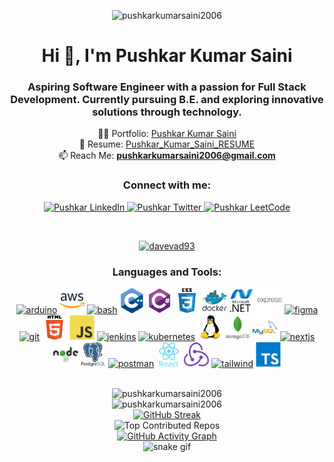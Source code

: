 <!-- Profile Views -->
<p align="center">
  <img src="https://komarev.com/ghpvc/?username=pushkarkumarsaini2006&label=Profile%20views&color=blueviolet&style=flat" alt="pushkarkumarsaini2006" />
</p>

<div align="center">

  <h1>Hi 👋, I'm Pushkar Kumar Saini</h1>
  <h3>Aspiring Software Engineer with a passion for Full Stack Development. Currently pursuing B.E. and exploring innovative solutions through technology.</h3>

  <!-- Contact Information -->
  
  <ul style="list-style: none; padding: 0;">
    <li>👨‍💻 Portfolio: <a href="https://portfolio-sigma-eosin-73.vercel.app">Pushkar Kumar Saini</a></li>
    <li>📄 Resume: <a href="https://drive.google.com/file/d/1ALl5Ovd9Juxc4l9_LlCr1wE-S8aJHPHi/view?usp=sharing">Pushkar_Kumar_Saini_RESUME</a></li>
    <li>📫 Reach Me: <a href="https://mail.google.com/mail/?view=cm&to=pushkarkumarsaini2006@gmail.com" target="_blank"><b>pushkarkumarsaini2006@gmail.com</b></a></li>
  </ul>

  <!-- Social Links -->
  <h3>Connect with me:</h3>
  <p>
    <a href="https://linkedin.com/in/pushkar-kumar-saini153600" target="blank">
      <img src="https://raw.githubusercontent.com/rahuldkjain/github-profile-readme-generator/master/src/images/icons/Social/linked-in-alt.svg" alt="Pushkar LinkedIn" height="30" width="40" />
    </a>
    <a href="https://twitter.com/pushkar_153600" target="blank">
      <img src="https://raw.githubusercontent.com/rahuldkjain/github-profile-readme-generator/master/src/images/icons/Social/twitter.svg" alt="Pushkar Twitter" height="30" width="40" />
    </a>
    <a href="https://www.leetcode.com/pushkarkumarsaini2006" target="blank">
      <img src="https://raw.githubusercontent.com/rahuldkjain/github-profile-readme-generator/master/src/images/icons/Social/leet-code.svg" alt="Pushkar LeetCode" height="30" width="40" />
    </a>
  </p>

  <!-- GitHub Profile Trophy -->
  <br/>
  <p align="center"><a href="https://github.com/ryo-ma/github-profile-trophy"><img src="https://github-profile-trophy-davevad93s-projects.vercel.app/?username=davevad93&theme=radical&rank=-B&column=-1" alt="davevad93"/></a></p>

  <!-- Technologies and Tools -->
  <h3>Languages and Tools:</h3>
  <p align="center">
    <a href="https://www.arduino.cc/" target="_blank" rel="noreferrer"><img src="https://cdn.worldvectorlogo.com/logos/arduino-1.svg" alt="arduino" width="40" height="40"/></a>
    <a href="https://aws.amazon.com" target="_blank" rel="noreferrer"><img src="https://raw.githubusercontent.com/devicons/devicon/master/icons/amazonwebservices/amazonwebservices-original-wordmark.svg" alt="aws" width="40" height="40"/></a>
    <a href="https://www.gnu.org/software/bash/" target="_blank" rel="noreferrer"><img src="https://www.vectorlogo.zone/logos/gnu_bash/gnu_bash-icon.svg" alt="bash" width="40" height="40"/></a>
    <a href="https://www.w3schools.com/cpp/" target="_blank" rel="noreferrer"><img src="https://raw.githubusercontent.com/devicons/devicon/master/icons/cplusplus/cplusplus-original.svg" alt="cplusplus" width="40" height="40"/></a>
    <a href="https://www.w3schools.com/cs/" target="_blank" rel="noreferrer"><img src="https://raw.githubusercontent.com/devicons/devicon/master/icons/csharp/csharp-original.svg" alt="csharp" width="40" height="40"/></a>
    <a href="https://www.w3schools.com/css/" target="_blank" rel="noreferrer"><img src="https://raw.githubusercontent.com/devicons/devicon/master/icons/css3/css3-original-wordmark.svg" alt="css3" width="40" height="40"/></a>
    <a href="https://www.docker.com/" target="_blank" rel="noreferrer"><img src="https://raw.githubusercontent.com/devicons/devicon/master/icons/docker/docker-original-wordmark.svg" alt="docker" width="40" height="40"/></a>
    <a href="https://dotnet.microsoft.com/" target="_blank" rel="noreferrer"><img src="https://raw.githubusercontent.com/devicons/devicon/master/icons/dot-net/dot-net-original-wordmark.svg" alt="dotnet" width="40" height="40"/></a>
    <a href="https://expressjs.com" target="_blank" rel="noreferrer"><img src="https://raw.githubusercontent.com/devicons/devicon/master/icons/express/express-original-wordmark.svg" alt="express" width="40" height="40"/></a>
    <a href="https://www.figma.com/" target="_blank" rel="noreferrer"><img src="https://www.vectorlogo.zone/logos/figma/figma-icon.svg" alt="figma" width="40" height="40"/></a>
    <a href="https://git-scm.com/" target="_blank" rel="noreferrer"><img src="https://www.vectorlogo.zone/logos/git-scm/git-scm-icon.svg" alt="git" width="40" height="40"/></a>
    <a href="https://www.w3.org/html/" target="_blank" rel="noreferrer"><img src="https://raw.githubusercontent.com/devicons/devicon/master/icons/html5/html5-original-wordmark.svg" alt="html5" width="40" height="40"/></a>
    <a href="https://developer.mozilla.org/en-US/docs/Web/JavaScript" target="_blank" rel="noreferrer"><img src="https://raw.githubusercontent.com/devicons/devicon/master/icons/javascript/javascript-original.svg" alt="javascript" width="40" height="40"/></a>
    <a href="https://www.jenkins.io" target="_blank" rel="noreferrer"><img src="https://www.vectorlogo.zone/logos/jenkins/jenkins-icon.svg" alt="jenkins" width="40" height="40"/></a>
    <a href="https://kubernetes.io" target="_blank" rel="noreferrer"><img src="https://www.vectorlogo.zone/logos/kubernetes/kubernetes-icon.svg" alt="kubernetes" width="40" height="40"/></a>
    <a href="https://www.linux.org/" target="_blank" rel="noreferrer"><img src="https://raw.githubusercontent.com/devicons/devicon/master/icons/linux/linux-original.svg" alt="linux" width="40" height="40"/></a>
    <a href="https://www.mongodb.com/" target="_blank" rel="noreferrer"><img src="https://raw.githubusercontent.com/devicons/devicon/master/icons/mongodb/mongodb-original-wordmark.svg" alt="mongodb" width="40" height="40"/></a>
    <a href="https://www.mysql.com/" target="_blank" rel="noreferrer"><img src="https://raw.githubusercontent.com/devicons/devicon/master/icons/mysql/mysql-original-wordmark.svg" alt="mysql" width="40" height="40"/></a>
    <a href="https://nextjs.org/" target="_blank" rel="noreferrer"><img src="https://cdn.worldvectorlogo.com/logos/nextjs-2.svg" alt="nextjs" width="40" height="40"/></a>
    <a href="https://nodejs.org" target="_blank" rel="noreferrer"><img src="https://raw.githubusercontent.com/devicons/devicon/master/icons/nodejs/nodejs-original-wordmark.svg" alt="nodejs" width="40" height="40"/></a>
    <a href="https://www.postgresql.org" target="_blank" rel="noreferrer"><img src="https://raw.githubusercontent.com/devicons/devicon/master/icons/postgresql/postgresql-original-wordmark.svg" alt="postgresql" width="40" height="40"/></a>
    <a href="https://postman.com" target="_blank" rel="noreferrer"><img src="https://www.vectorlogo.zone/logos/getpostman/getpostman-icon.svg" alt="postman" width="40" height="40"/></a>
    <a href="https://reactjs.org/" target="_blank" rel="noreferrer"><img src="https://raw.githubusercontent.com/devicons/devicon/master/icons/react/react-original-wordmark.svg" alt="react" width="40" height="40"/></a>
    <a href="https://redux.js.org" target="_blank" rel="noreferrer"><img src="https://raw.githubusercontent.com/devicons/devicon/master/icons/redux/redux-original.svg" alt="redux" width="40" height="40"/></a>
    <a href="https://tailwindcss.com/" target="_blank" rel="noreferrer"><img src="https://www.vectorlogo.zone/logos/tailwindcss/tailwindcss-icon.svg" alt="tailwind" width="40" height="40"/></a>
    <a href="https://www.typescriptlang.org/" target="_blank" rel="noreferrer"><img src="https://raw.githubusercontent.com/devicons/devicon/master/icons/typescript/typescript-original.svg" alt="typescript" width="40" height="40"/></a>
  </p>

  <!-- GitHub Stats -->
  <br/>
  <img src="https://github-readme-stats.vercel.app/api/top-langs?username=pushkarkumarsaini2006&show_icons=true&theme=radical&locale=en&layout=compact" alt="pushkarkumarsaini2006" />

  <!-- GitHub Streak -->
  <br/>
  <img src="https://github-readme-stats.vercel.app/api?username=pushkarkumarsaini2006&show_icons=true&theme=radical&locale=en" alt="pushkarkumarsaini2006" />

  <br/>
  <a href="https://git.io/streak-stats">
    <img src="https://streak-stats.demolab.com/?user=pushkarkumarsaini2006&theme=radical" alt="GitHub Streak" />
  </a>

  <!-- Top Contributed Repos -->
  <br/>
  <img src="https://github-contributor-stats.vercel.app/api?username=pushkarkumarsaini2006&limit=3&theme=radical&combine_all_yearly_contributions=true" alt="Top Contributed Repos" />

  <br/>
  <a href="https://github.com/pushkarkumarsaini2006/github-readme-activity-graph">
    <img src="https://github-readme-activity-graph.vercel.app/graph?username=pushkarkumarsaini2006&theme=github-compact" alt="GitHub Activity Graph" />
  </a>

  <!-- Snake Animation -->
  <br/>
  <img src="https://github.com/pushkarkumarsaini2006/pushkarkumarsaini2006/blob/output/github-snake-dark.svg" alt="snake gif" />

</div>
